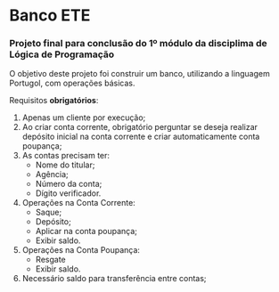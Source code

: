 # Banco ETE

### Projeto final para conclusão do 1º módulo da disciplima de Lógica de Programação

O objetivo deste projeto foi construir um banco, utilizando a linguagem Portugol, com operações básicas.

Requisitos **obrigatórios**:

1. Apenas um cliente por execução;
2. Ao criar conta corrente, obrigatório perguntar se deseja realizar depósito inicial na conta corrente e criar automaticamente conta poupança;
3. As contas precisam ter:
    + Nome do titular;
    + Agência;
    + Número da conta;
    + Dígito verificador.
4. Operações na Conta Corrente:
    + Saque;
    + Depósito;
    + Aplicar na conta poupança;
    + Exibir saldo.
5. Operações na Conta Poupança:
    + Resgate
    + Exibir saldo.
6. Necessário saldo para transferência entre contas;